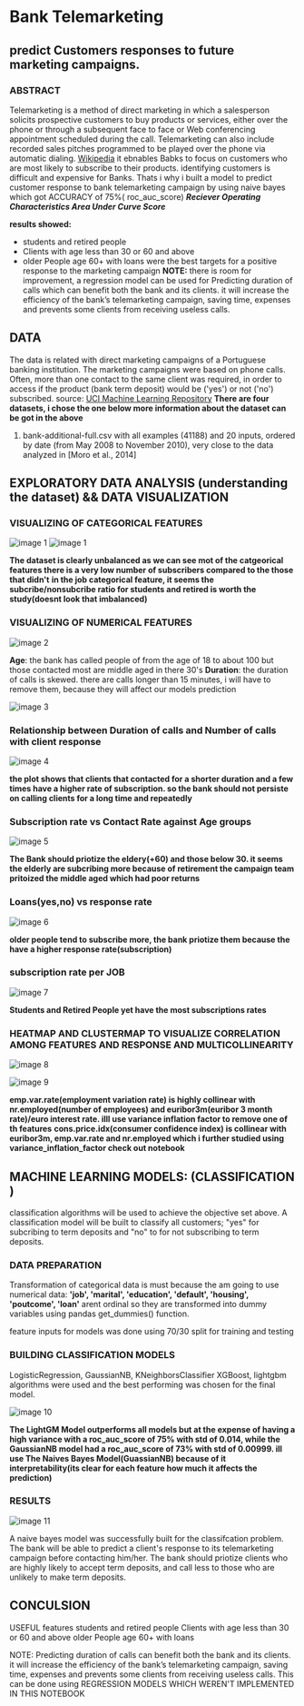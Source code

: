 # Bank Telemarketing 
## predict Customers responses to future marketing campaigns.

### ABSTRACT
Telemarketing is a method of direct marketing in which a salesperson solicits prospective customers to buy products or services, either over the phone or through a subsequent face to face or Web conferencing appointment scheduled during the call. Telemarketing can also include recorded sales pitches programmed to be played over the phone via automatic dialing.
[Wikipedia](https://en.wikipedia.org/wiki/Telemarketing) it ebnables Babks to focus on customers who are most likely to subscribe to their products. identifying customers is difficult and expensive for Banks. Thats i why i built a model to predict customer response to bank telemarketing campaign by using naive bayes which got ACCURACY of 75%( roc_auc_score) ***Reciever Operating Characteristics Area Under Curve Score***

**results showed:**
  * students and retired people
  * Clients with age less than 30 or 60 and above
  * older People age 60+ with loans
  were the best targets for a positive response to the marketing campaign
**NOTE:** there is room for improvement, a regression model  can be used for Predicting duration of calls which can benefit both the bank and its clients. it will increase the efficiency of the bank’s telemarketing campaign, saving time, expenses and prevents some clients from receiving useless calls. 

## DATA

The data is related with direct marketing campaigns of a Portuguese banking institution. The marketing campaigns were based on phone calls. Often, more than one contact to the same client was required, in order to access if the product (bank term deposit) would be ('yes') or not ('no') subscribed. source: [UCI Machine Learning Repository](http://archive.ics.uci.edu/ml/datasets/Bank+Marketing#)
**There are four datasets, i chose the one below more information about the dataset can be got in the above**
 1. bank-additional-full.csv with all examples (41188) and 20 inputs, ordered by date (from May 2008 to November 2010), very close to       the data analyzed in [Moro et al., 2014]
 
 ## EXPLORATORY DATA ANALYSIS (understanding the dataset) && DATA VISUALIZATION
 
 ### VISUALIZING OF CATEGORICAL FEATURES
 
 ![image 1](/images/1.png)
 ![image 1]({{site.url}}{{site.baseurl}}/images/1.png)
 
**The dataset is clearly unbalanced as we can see mot of the catgeorical features there is a very low number of subscribers compared to    the those that didn't**
**in the job categorical feature, it seems the subcribe/nonsubcribe ratio for students and retired is worth the study(doesnt look that    imbalanced)**

 ### VISUALIZING OF NUMERICAL FEATURES
 
 ![image 2](/images/2.png)
 
**Age**: the bank has called people of from the age of 18 to about 100 but those contacted most are middle aged in there 30's
**Duration**: the duration of calls is skewed. there are calls longer than 15 minutes, i will have to remove them, because they will       affect our models prediction

 ![image 3](/images/3.png)
 
 ### Relationship between Duration of calls and Number of calls with client response
 
 ![image 4](/images/4.png)
 
**the plot shows that clients that contacted for a shorter duration and a few times have a higher rate of subscription. so the bank      should not persiste on calling clients for a long time and repeatedly**
 
 ### Subscription rate vs Contact Rate against Age groups
 
 ![image 5](/images/5.png)
 
 **The Bank should priotize the eldery(+60) and those below 30. it seems the elderly are subcribing more because of retirement
 the campaign team pritoized the middle aged which had poor returns**

### Loans(yes,no) vs response rate

![image 6](/images/6.png)

**older people tend to subscribe more, the bank priotize them because the have a higher response rate(subscription)**

### subscription rate per JOB

![image 7](/images/7.png)

**Students and Retired People yet have the most subscriptions rates**

### HEATMAP AND CLUSTERMAP TO VISUALIZE CORRELATION AMONG FEATURES AND RESPONSE AND MULTICOLLINEARITY

![image 8](/images/8.png)

![image 9](/images/9.png)

**emp.var.rate(employment variation rate) is highly collinear with nr.employed(number of employees) and euribor3m(euribor 3 month rate)/euro interest rate. illl use variance inflation factor to remove one of th features**
**cons.price.idx(consumer confidence index) is collinear with euribor3m, emp.var.rate and nr.employed which i further studied using variance_inflation_factor check out notebook**

## MACHINE LEARNING MODELS: (CLASSIFICATION )

classification algorithms will be used to achieve the objective set above. A classification model will be built to classify all customers; "yes" for subcribing to term deposits and "no" to for not subscribing to term deposits.

### DATA PREPARATION
Transformation of categorical data is must because the am going to use numerical data:
**'job', 'marital', 'education', 'default', 'housing', 'poutcome', 'loan'** arent ordinal so they are transformed into dummy variables using pandas get_dummies() function.

feature inputs for models was done using 70/30 split for training and testing

### BUILDING CLASSIFICATION MODELS

LogisticRegression, GaussianNB, KNeighborsClassifier XGBoost, lightgbm algorithms were used and the best performing was chosen for the final model.

![image 10](/images/10.png)

**The LightGM Model outperforms all models but at the expense of having a high variance with a roc_auc_score of 75% with std of 0.014, while the GaussianNB model had a roc_auc_score of 73% with std of 0.00999. ill use The Naives Bayes Model(GuassianNB) because of it interpretability(its clear for each feature how much it affects the prediction)**

### RESULTS

![image 11](/images/11.png)

A naive bayes model was successfully built for the classifcation problem. The bank will be able to predict a client's response to its telemarketing campaign before contacting him/her. The bank should priotize clients who are highly likely to accept term deposits, and call less to those who are unlikely to make term deposits.

## CONCULSION
USEFUL features
students and retired people
Clients with age less than 30 or 60 and above
older People age 60+ with loans

NOTE: Predicting duration of calls can benefit both the bank and its clients. it will increase the efficiency of the bank’s telemarketing campaign, saving time, expenses and prevents some clients from receiving useless calls. This can be done using REGRESSION MODELS WHICH WEREN'T IMPLEMENTED IN THIS NOTEBOOK
